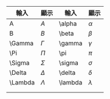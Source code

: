 
| 輸入      | 顯示        | 輸入      | 顯示        |
| ------- | --------- | ------- | --------- |
| A       | $A$       | \alpha  | $\alpha$  |
| B       | $B$       | \beta   | $\beta$   |
| \Gamma  | $\Gamma$  | \gamma  | $\gamma$  |
| \Pi     | $\Pi$     | \pi     | $\pi$     |
| \Sigma  | $\Sigma$  | \sigma  | $\sigma$  |
| \Delta  | $\Delta$  | \delta  | $\delta$  |
| \Lambda | $\Lambda$ | \lambda | $\lambda$ |
|         |           |         |           |
|         |           |         |           |
